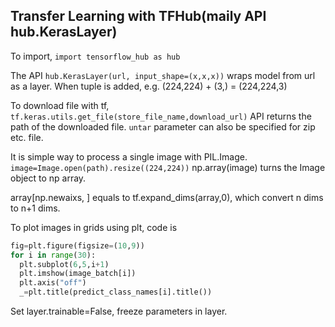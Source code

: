 ## Transfer Learning with TFHub(maily API hub.KerasLayer)

To import, ```import tensorflow_hub as hub```

The API ```hub.KerasLayer(url, input_shape=(x,x,x))``` wraps model from url as a layer. When tuple is added, e.g. (224,224) + (3,) = (224,224,3)

To download file with tf, ```tf.keras.utils.get_file(store_file_name,download_url)``` API returns the path of the downloaded file. ```untar``` parameter can also be specified for zip etc. file.

It is simple way to process a single image with PIL.Image. ```image=Image.open(path).resize((224,224))``` np.array(image) turns the Image object to np array.

array[np.newaixs, ] equals to tf.expand_dims(array,0), which convert n dims to n+1 dims.

To plot images in grids using plt, code is 

```python
fig=plt.figure(figsize=(10,9))
for i in range(30):
  plt.subplot(6,5,i+1)
  plt.imshow(image_batch[i])
  plt.axis("off")
  _=plt.title(predict_class_names[i].title())
```

Set layer.trainable=False, freeze parameters in layer.

